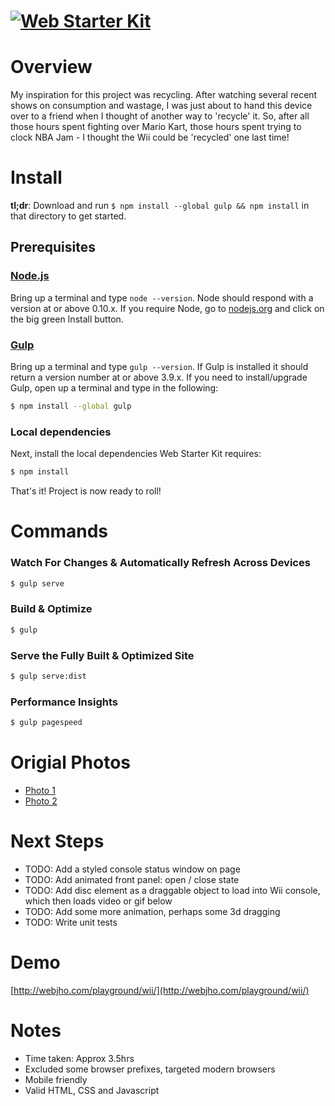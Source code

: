 # [![Web Starter Kit](http://webjho.com/images/logo.png)](http://webjho.com/)

# Overview
My inspiration for this project was recycling.
After watching several recent shows on consumption and wastage, I was just about to hand this device over to a friend when I thought of another way to 'recycle' it.  So, after all those hours spent fighting over Mario Kart, those hours spent trying to clock NBA Jam - I thought the Wii could be 'recycled' one last time!

# Install

**tl;dr**: Download and run `$ npm install --global gulp && npm install` in that directory to get started.

## Prerequisites

### [Node.js](https://nodejs.org)

Bring up a terminal and type `node --version`.
Node should respond with a version at or above 0.10.x.
If you require Node, go to [nodejs.org](https://nodejs.org) and click on the big green Install button.

### [Gulp](http://gulpjs.com)

Bring up a terminal and type `gulp --version`.
If Gulp is installed it should return a version number at or above 3.9.x.
If you need to install/upgrade Gulp, open up a terminal and type in the following:

```sh
$ npm install --global gulp
```

### Local dependencies

Next, install the local dependencies Web Starter Kit requires:

```sh
$ npm install
```

That's it!  Project is now ready to roll!


# Commands

### Watch For Changes & Automatically Refresh Across Devices

```sh
$ gulp serve
```

### Build & Optimize

```sh
$ gulp
```

### Serve the Fully Built & Optimized Site

```sh
$ gulp serve:dist
```

### Performance Insights

```sh
$ gulp pagespeed
```

# Origial Photos
* [Photo 1](http://webjho.com/playground/wii/source-photos/wii-original.jpg)
* [Photo 2](http://webjho.com/playground/wii/source-photos/wii-edited.jpg)

# Next Steps
* TODO: Add a styled console status window on page
* TODO: Add animated front panel: open / close state
* TODO: Add disc element as a draggable object to load into Wii console, which then loads video or gif below
* TODO: Add some more animation, perhaps some 3d dragging
* TODO: Write unit tests

# Demo
[http://webjho.com/playground/wii/](http://webjho.com/playground/wii/)

# Notes
* Time taken: Approx 3.5hrs
* Excluded some browser prefixes, targeted modern browsers
* Mobile friendly
* Valid HTML, CSS and Javascript